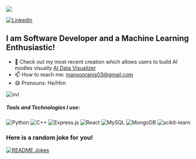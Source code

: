 <img src="https://github.com/mansooranis/mansooranis/blob/main/552ec189475f1d337391b02d6b0b9965.gif?raw=true"/>

<a href="https://www.linkedin.com/in/mansooranis/" target="_blank"><img src="https://img.shields.io/badge/LinkedIn-%230077B5.svg?&style=flat-square&logo=linkedin&logoColor=white" alt="LinkedIn"></a>

## I am Software Developer and a Machine Learning Enthusiastic!
- 🔭 Check out my most recent creation which allows users to build AI modles visually <a href = "https://github.com/mansooranis/AI-Visualizer/" >AI Data Visualizer </a>
- 📫 How to reach me: mansooranis03@gmail.com
- 😄 Pronouns: He/Him

<img src="https://github-readme-stats.vercel.app/api/top-langs?username=mansooranis&show_icons=true&locale=en&layout=compact&theme=chartreuse-dark" alt="ovi" />


##### Tools and Technologies I use:
![Python](https://img.shields.io/badge/python-3670A0?style=for-the-badge&logo=python&logoColor=ffdd54)
![C++](https://img.shields.io/badge/c++-%2300599C.svg?style=for-the-badge&logo=c%2B%2B&logoColor=white)
![Express.js](https://img.shields.io/badge/express.js-%23404d59.svg?style=for-the-badge&logo=express&logoColor=%2361DAFB)
![React](https://img.shields.io/badge/react-%2320232a.svg?style=for-the-badge&logo=react&logoColor=%2361DAFB)
![MySQL](https://img.shields.io/badge/mysql-%2300f.svg?style=for-the-badge&logo=mysql&logoColor=white)
![MongoDB](https://img.shields.io/badge/MongoDB-%234ea94b.svg?style=for-the-badge&logo=mongodb&logoColor=white)
![scikit-learn](https://img.shields.io/badge/scikit--learn-%23F7931E.svg?style=for-the-badge&logo=scikit-learn&logoColor=white)

### Here is a random joke for you!
<a href="https://readme-jokes.vercel.app"><img align="center" src="https://readme-jokes.vercel.app/api" alt="README Jokes"></a>
<br/>
<!--
**mansooranis/mansooranis** is a ✨ _special_ ✨ repository because its `README.md` (this file) appears on your GitHub profile.

Here are some ideas to get you started:

- 🔭 I’m currently working on ...
- 🌱 I’m currently learning ...
- 👯 I’m looking to collaborate on ...
- 🤔 I’m looking for help with ...
- 💬 Ask me about ...
- 📫 How to reach me: ...
- 😄 Pronouns: ...
- ⚡ Fun fact: ...
-->

